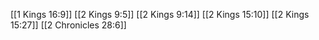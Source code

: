 [[1 Kings 16:9]]
[[2 Kings 9:5]]
[[2 Kings 9:14]]
[[2 Kings 15:10]]
[[2 Kings 15:27]]
[[2 Chronicles 28:6]]

